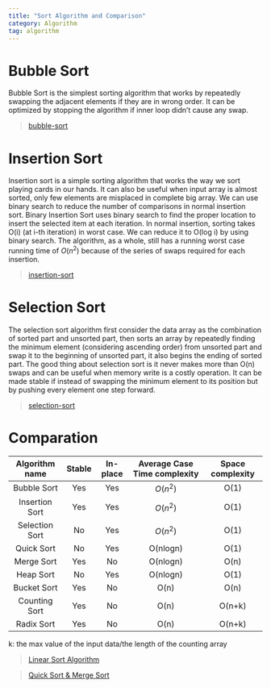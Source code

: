 ```yaml
---
title: "Sort Algorithm and Comparison"
category: Algorithm
tag: algorithm
---
```

# Bubble Sort #
Bubble Sort is the simplest sorting algorithm that works by repeatedly swapping the adjacent elements if they are in wrong order.  It can be optimized by stopping the algorithm if inner loop didn’t cause any swap.
> [bubble-sort](https://www.geeksforgeeks.org/bubble-sort/)

# Insertion Sort #
Insertion sort is a simple sorting algorithm that works the way we sort playing cards in our hands. It can also be useful when input array is almost sorted, only few elements are misplaced in complete big array.
We can use binary search to reduce the number of comparisons in normal insertion sort. Binary Insertion Sort uses binary search to find the proper location to insert the selected item at each iteration. In normal insertion, sorting takes O(i) (at i-th iteration) in worst case. We can reduce it to O(log i) by using binary search. The algorithm, as a whole, still has a running worst case running time of $O(n^2)$ because of the series of swaps required for each insertion. 
> [insertion-sort](https://www.geeksforgeeks.org/insertion-sort/)

# Selection Sort #
The selection sort algorithm first consider the data array as the combination of sorted part and unsorted part,  then sorts an array by repeatedly finding the minimum element (considering ascending order) from unsorted part and swap it to the beginning of unsorted part, it also begins the ending of sorted part.
The good thing about selection sort is it never makes more than O(n) swaps and can be useful when memory write is a costly operation.
It can be made stable if instead of swapping the minimum element to its position but by pushing every element one step forward.
> [selection-sort](https://www.geeksforgeeks.org/selection-sort/)

# Comparation #

|Algorithm name|Stable|In-place|Average Case Time complexity|Space complexity|
|:------------:|:----:|:------:|:--------------------------:|:--------------:|
|Bubble Sort|Yes|Yes|$O(n^2)$|O(1)|
|Insertion Sort|Yes|Yes|$O(n^2)$|O(1)|
|Selection Sort|No|Yes|$O(n^2)$|O(1)|
|Quick Sort|No|Yes|O(nlogn)|O(1)|
|Merge Sort|Yes|No|O(nlogn)|O(n)|
|Heap Sort|No|Yes|O(nlogn)|O(1)|
|Bucket Sort|Yes|No|O(n)|O(n)|
|Counting Sort|Yes|No|O(n)|O(n+k)|
|Radix Sort|Yes|No|O(n)|O(n+k)|

k: the max value of the input data/the length of the counting array

> [Linear Sort Algorithm](https://leon-wtf.github.io/algorithm/2019/07/28/linear-sort/#more)

> [Quick Sort & Merge Sort](https://leon-wtf.github.io/algorithm/2019/07/26/quick-sort-merge-sort/#more)
